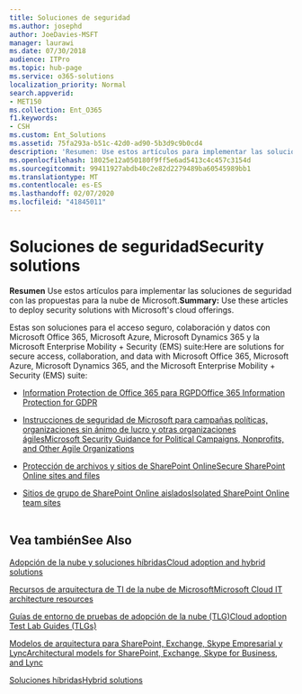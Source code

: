 ```yaml
---
title: Soluciones de seguridad
ms.author: josephd
author: JoeDavies-MSFT
manager: laurawi
ms.date: 07/30/2018
audience: ITPro
ms.topic: hub-page
ms.service: o365-solutions
localization_priority: Normal
search.appverid:
- MET150
ms.collection: Ent_O365
f1.keywords:
- CSH
ms.custom: Ent_Solutions
ms.assetid: 75fa293a-b51c-42d0-ad90-5b3d9c9b0cd4
description: 'Resumen: Use estos artículos para implementar las soluciones de seguridad con las propuestas para la nube de Microsoft.'
ms.openlocfilehash: 18025e12a050180f9ff5e6ad5413c4c457c3154d
ms.sourcegitcommit: 99411927abdb40c2e82d2279489ba60545989bb1
ms.translationtype: MT
ms.contentlocale: es-ES
ms.lasthandoff: 02/07/2020
ms.locfileid: "41845011"
---
```

# <a name="security-solutions"></a><span data-ttu-id="0d626-103">Soluciones de seguridad</span><span class="sxs-lookup"><span data-stu-id="0d626-103">Security solutions</span></span>

 <span data-ttu-id="0d626-104">**Resumen** Use estos artículos para implementar las soluciones de seguridad con las propuestas para la nube de Microsoft.</span><span class="sxs-lookup"><span data-stu-id="0d626-104">**Summary:** Use these articles to deploy security solutions with Microsoft's cloud offerings.</span></span>
  
<span data-ttu-id="0d626-105">Estas son soluciones para el acceso seguro, colaboración y datos con Microsoft Office 365, Microsoft Azure, Microsoft Dynamics 365 y la Microsoft Enterprise Mobility + Security (EMS) suite:</span><span class="sxs-lookup"><span data-stu-id="0d626-105">Here are solutions for secure access, collaboration, and data with Microsoft Office 365, Microsoft Azure, Microsoft Dynamics 365, and the Microsoft Enterprise Mobility + Security (EMS) suite:</span></span>

- [<span data-ttu-id="0d626-106">Information Protection de Office 365 para RGPD</span><span class="sxs-lookup"><span data-stu-id="0d626-106">Office 365 Information Protection for GDPR</span></span>](office-365-information-protection-for-gdpr.md)
  
- [<span data-ttu-id="0d626-107">Instrucciones de seguridad de Microsoft para campañas políticas, organizaciones sin ánimo de lucro y otras organizaciones ágiles</span><span class="sxs-lookup"><span data-stu-id="0d626-107">Microsoft Security Guidance for Political Campaigns, Nonprofits, and Other Agile Organizations</span></span>](microsoft-security-guidance-for-political-campaigns-nonprofits-and-other-agile-o.md)
    
- [<span data-ttu-id="0d626-108">Protección de archivos y sitios de SharePoint Online</span><span class="sxs-lookup"><span data-stu-id="0d626-108">Secure SharePoint Online sites and files</span></span>](secure-sharepoint-online-sites-and-files.md)
    
- [<span data-ttu-id="0d626-109">Sitios de grupo de SharePoint Online aislados</span><span class="sxs-lookup"><span data-stu-id="0d626-109">Isolated SharePoint Online team sites</span></span>](isolated-sharepoint-online-team-sites.md)
<br/><br/>
    
## <a name="see-also"></a><span data-ttu-id="0d626-110">Vea también</span><span class="sxs-lookup"><span data-stu-id="0d626-110">See Also</span></span>

[<span data-ttu-id="0d626-111">Adopción de la nube y soluciones híbridas</span><span class="sxs-lookup"><span data-stu-id="0d626-111">Cloud adoption and hybrid solutions</span></span>](cloud-adoption-and-hybrid-solutions.md)
  
[<span data-ttu-id="0d626-112">Recursos de arquitectura de TI de la nube de Microsoft</span><span class="sxs-lookup"><span data-stu-id="0d626-112">Microsoft Cloud IT architecture resources</span></span>](microsoft-cloud-it-architecture-resources.md)
  
[<span data-ttu-id="0d626-113">Guías de entorno de pruebas de adopción de la nube (TLG)</span><span class="sxs-lookup"><span data-stu-id="0d626-113">Cloud adoption Test Lab Guides (TLGs)</span></span>](cloud-adoption-test-lab-guides-tlgs.md)
  
[<span data-ttu-id="0d626-114">Modelos de arquitectura para SharePoint, Exchange, Skype Empresarial y Lync</span><span class="sxs-lookup"><span data-stu-id="0d626-114">Architectural models for SharePoint, Exchange, Skype for Business, and Lync</span></span>](architectural-models-for-sharepoint-exchange-skype-for-business-and-lync.md)
  
[<span data-ttu-id="0d626-115">Soluciones híbridas</span><span class="sxs-lookup"><span data-stu-id="0d626-115">Hybrid solutions</span></span>](hybrid-solutions.md)


